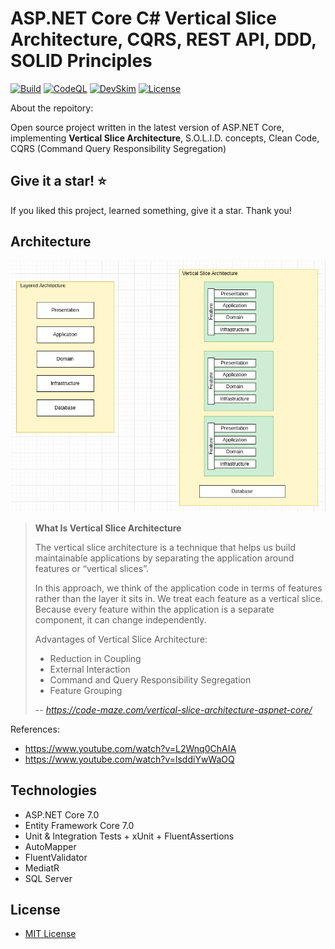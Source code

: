 # ASP.NET Core C# Vertical Slice Architecture, CQRS, REST API, DDD, SOLID Principles

[![Build](https://github.com/jeangatto/ASP.NET-Core-Vertical-Slice-Architecture/actions/workflows/dotnet.yml/badge.svg)](https://github.com/jeangatto/ASP.NET-Core-Vertical-Slice-Architecture/actions/workflows/dotnet.yml)
[![CodeQL](https://github.com/jeangatto/ASP.NET-Core-Vertical-Slice-Architecture/actions/workflows/codeql-analysis.yml/badge.svg)](https://github.com/jeangatto/ASP.NET-Core-Vertical-Slice-Architecture/actions/workflows/codeql-analysis.yml)
[![DevSkim](https://github.com/jeangatto/ASP.NET-Core-Vertical-Slice-Architecture/actions/workflows/devskim-analysis.yml/badge.svg)](https://github.com/jeangatto/ASP.NET-Core-Vertical-Slice-Architecture/actions/workflows/devskim-analysis.yml)
[![License](https://img.shields.io/github/license/jeangatto/ASP.NET-Core-Clean-Architecture-CQRS-Event-Sourcing.svg)](LICENSE)

About the repoitory:

Open source project written in the latest version of ASP.NET Core, implementing **Vertical Slice Architecture**, S.O.L.I.D. concepts, Clean Code, CQRS (Command Query Responsibility Segregation)

## Give it a star! ⭐

If you liked this project, learned something, give it a star. Thank you!

## **Architecture**

![Vertical Slice Architecture](img/vertical-slice.png "Vertical Slice Architecture")

> **What Is Vertical Slice Architecture**
> 
> The vertical slice architecture is a technique that helps us build maintainable applications by separating the application around features or “vertical slices”. 
> 
> In this approach, we think of the application code in terms of features rather than the layer it sits in. We treat each feature as a vertical slice. Because every feature within the application is a separate component, it can change independently. 
> 
> Advantages of Vertical Slice Architecture:
> - Reduction in Coupling
> - External Interaction
> - Command and Query Responsibility Segregation
> - Feature Grouping
>
> -- <cite>https://code-maze.com/vertical-slice-architecture-aspnet-core/</cite>

References:
- https://www.youtube.com/watch?v=L2Wnq0ChAIA
- https://www.youtube.com/watch?v=lsddiYwWaOQ

## **Technologies**

- ASP.NET Core 7.0
- Entity Framework Core 7.0
- Unit & Integration Tests + xUnit + FluentAssertions
- AutoMapper
- FluentValidator
- MediatR
- SQL Server

## License

- [MIT License](https://github.com/jeangatto/ASP.NET-Core-Vertical-Slice-Architecture/blob/main/LICENSE)
